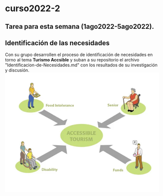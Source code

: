 # curso2022-2

## Tarea para esta semana (1ago2022-5ago2022).

## Identificación de las necesidades
Con su grupo desarrollen el proceso de identificación de necesidades en torno al tema **Turismo Accsible** y suban a su repositorio el archivo "Identificacion-de-Necesidades.md" con los resultados de su investigación y discusión.
![Turismo Accesible](./images/TurismoAccesible.jpeg)
